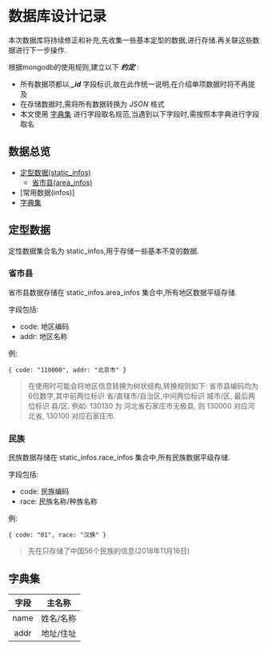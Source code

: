 # 数据库设计记录 # 
本次数据库将持续修正和补充,先收集一些基本定型的数据,进行存储.再关联这些数据进行下一步操作. 

根据mongodb的使用规则,建立以下 ***约定*** :
+ 所有数据项都以 ***\_id*** 字段标识,故在此作统一说明,在介绍单项数据时将不再提及
+ 在存储数据时,需将所有数据转换为 *JSON* 格式
+ 本文使用 [字典集](#字典集) 进行字段取名规范,当遇到以下字段时,需按照本字典进行字段取名

## 数据总览 ## 
+ [定型数据(static_infos)](#定型数据)
  - [省市县(area_infos)](#省市县)
+ [常用数据(infos)]
+ [字典集](#字典集)

## 定型数据 ##
定性数据集合名为 static_infos,用于存储一些基本不变的数据.

### 省市县 ###
省市县数据存储在 static_infos.area_infos 集合中,所有地区数据平级存储. 

字段包括:
+ code: 地区编码
+ addr: 地区名称

例:
```
{ code: "110000", addr: "北京市" }
```
> 在使用时可能会将地区信息转换为树状结构,转换规则如下:
> 省市县编码均为6位数字,其中前两位标识 省/直辖市/自治区,中间两位标识 城市/区, 最后两位标识 县/区.
> 例如: 130130 为 河北省石家庄市无极县, 则 130000 对应河北省, 130100 对应石家庄市.

### 民族 ###
民族数据存储在 static_infos.race_infos 集合中,所有民族数据平级存储. 

字段包括:
+ code: 民族编码
+ race: 民族名称/种族名称

例:
```
{ code: "01", race: "汉族" }
```
> 先在只存储了中国56个民族的信息(2018年11月16日)

## 字典集 ##
| **字段** | 主名称 |
| :----: | :----: |
| name  | 姓名/名称 |
| addr  | 地址/住址 |
